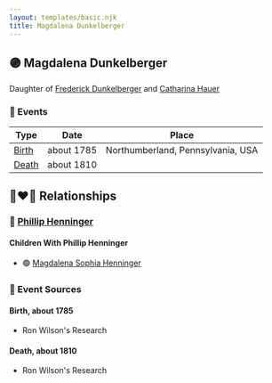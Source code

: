 ```yaml
---
layout: templates/basic.njk
title: Magdalena Dunkelberger
---
```

## 🟣 Magdalena Dunkelberger

Daughter of [Frederick Dunkelberger](/people/2/29307544) and [Catharina Hauer](/people/7/70737648)

### 📆 Events

Type | Date | Place
------ | ------ | ------
[Birth](#event-0) | about 1785 | Northumberland, Pennsylvania, USA
[Death](#event-1) | about 1810 |

## 👩‍❤️‍👨 Relationships

### 🔵 [Phillip Henninger](/people/6/69475448)

#### Children With Phillip Henninger
* 🟣 [Magdalena Sophia Henninger](/people/6/64241610)
### 📰 Event Sources

#### <a id="event-0"></a> Birth, about 1785
* Ron Wilson's Research

#### <a id="event-1"></a> Death, about 1810
* Ron Wilson's Research